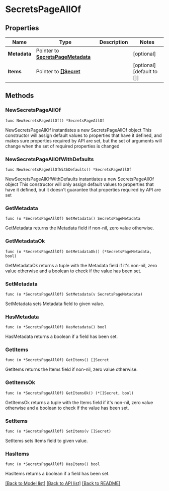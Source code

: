 # SecretsPageAllOf

## Properties

Name | Type | Description | Notes
------------ | ------------- | ------------- | -------------
**Metadata** | Pointer to [**SecretsPageMetadata**](SecretsPageMetadata.md) |  | [optional] 
**Items** | Pointer to [**[]Secret**](Secret.md) |  | [optional] [default to []]

## Methods

### NewSecretsPageAllOf

`func NewSecretsPageAllOf() *SecretsPageAllOf`

NewSecretsPageAllOf instantiates a new SecretsPageAllOf object
This constructor will assign default values to properties that have it defined,
and makes sure properties required by API are set, but the set of arguments
will change when the set of required properties is changed

### NewSecretsPageAllOfWithDefaults

`func NewSecretsPageAllOfWithDefaults() *SecretsPageAllOf`

NewSecretsPageAllOfWithDefaults instantiates a new SecretsPageAllOf object
This constructor will only assign default values to properties that have it defined,
but it doesn't guarantee that properties required by API are set

### GetMetadata

`func (o *SecretsPageAllOf) GetMetadata() SecretsPageMetadata`

GetMetadata returns the Metadata field if non-nil, zero value otherwise.

### GetMetadataOk

`func (o *SecretsPageAllOf) GetMetadataOk() (*SecretsPageMetadata, bool)`

GetMetadataOk returns a tuple with the Metadata field if it's non-nil, zero value otherwise
and a boolean to check if the value has been set.

### SetMetadata

`func (o *SecretsPageAllOf) SetMetadata(v SecretsPageMetadata)`

SetMetadata sets Metadata field to given value.

### HasMetadata

`func (o *SecretsPageAllOf) HasMetadata() bool`

HasMetadata returns a boolean if a field has been set.

### GetItems

`func (o *SecretsPageAllOf) GetItems() []Secret`

GetItems returns the Items field if non-nil, zero value otherwise.

### GetItemsOk

`func (o *SecretsPageAllOf) GetItemsOk() (*[]Secret, bool)`

GetItemsOk returns a tuple with the Items field if it's non-nil, zero value otherwise
and a boolean to check if the value has been set.

### SetItems

`func (o *SecretsPageAllOf) SetItems(v []Secret)`

SetItems sets Items field to given value.

### HasItems

`func (o *SecretsPageAllOf) HasItems() bool`

HasItems returns a boolean if a field has been set.


[[Back to Model list]](../README.md#documentation-for-models) [[Back to API list]](../README.md#documentation-for-api-endpoints) [[Back to README]](../README.md)


